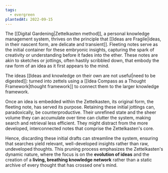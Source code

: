 ```yaml
---
tags:
  - evergreen
plantedAt: 2022-09-15
---
```

The [[Digital Gardening|Zettelkasten method]], a personal knowledge management system, thrives on the principle that [[Ideas are Fragile|ideas, in their nascent form, are delicate and transient]]. Fleeting notes serve as the initial container for these embryonic insights, capturing the spark of creativity or understanding before it fades into the ether. These notes are akin to sketches or jottings, often hastily scribbled down, that embody the raw form of an idea as it first appears to the mind.

The ideas [[Ideas and knowledge on their own are not useful|need to be digested]]: turned into zettels using a [[Idea Compass as a Thought Framework|thought framework]] to connect them to the larger knowledge framework.

Once an idea is embedded within the Zettelkasten, its original form, the fleeting note, has served its purpose. Retaining these initial jottings can, paradoxically, be counterproductive. Their unrefined state and the sheer volume they can accumulate over time can clutter the system, making search and retrieval less efficient. They might distract from the more developed, interconnected notes that comprise the Zettelkasten's core.

Hence, discarding these initial drafts can streamline the system, ensuring that searches yield relevant, well-developed insights rather than raw, undeveloped thoughts. This pruning process emphasizes the Zettelkasten's dynamic nature, where the focus is on the **evolution of ideas** and the creation of a **living, breathing knowledge network** rather than a static archive of every thought that has crossed one's mind.